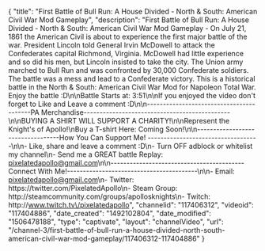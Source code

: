 {
    "title": "First Battle of Bull Run: A House Divided - North & South: American Civil War Mod Gameplay",
    "description": "First Battle of Bull Run: A House Divided - North & South: American Civil War Mod Gameplay - On July 21, 1861 the American Civil is about to experience the first major battle of the war.  President Lincoln told General Irvin McDowell to attack the Confederates capital Richmond, Virginia.  McDowell had little experience and so did his men, but Lincoln insisted to take the city.  The Union army marched to Bull Run and was confronted by 30,000 Confederate soldiers.  The battle was a mess and lead to a Confederate victory.  This is a historical battle in the North & South: American Civil War Mod for Napoleon Total War.  Enjoy the battle :D\n\nBattle Starts at: 3:51\n\nIf you enjoyed the video don't forget to Like and Leave a comment :D\n\n-----------------------------------------PA Merchandise----------------------------------------------\n\nBUYING A SHIRT WILL SUPPORT A CHARITY!\n\nRepresent the Knight's of Apollo!\nBuy a T-shirt Here: Coming Soon!\n\n----------------------------------How You Can Support Me! -----------------------------------\n\n- Like, share and leave a comment :D\n- Turn OFF adblock or whitelist my channel\n- Send me a GREAT battle Replay: pixelatedapollo@gmail.com\n\n------------------------------------------Connect With Me!-----------------------------------------\n\n- Email: pixelatedapollo@gmail.com\n- Twitter: https:\/\/twitter.com\/PixelatedApollo\n- Steam Group:  http:\/\/steamcommunity.com\/groups\/apollosknights\n- Twitch: http:\/\/www.twitch.tv\/pixelatedapollo",
    "channelid": "117406312",
    "videoid": "117404886",
    "date_created": "1492102804",
    "date_modified": "1506478188",
    "type": "captivate",
    "layout": "channelVideo",
    "url": "\/channel-3\/first-battle-of-bull-run-a-house-divided-north-south-american-civil-war-mod-gameplay\/117406312-117404886"
}